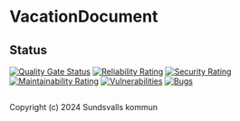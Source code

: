 # VacationDocument

## Status

[![Quality Gate Status](https://sonarcloud.io/api/project_badges/measure?project=Sundsvallskommun_api-service-vacation-document&metric=alert_status)](https://sonarcloud.io/summary/overall?id=Sundsvallskommun_api-service-vacation-document)
[![Reliability Rating](https://sonarcloud.io/api/project_badges/measure?project=Sundsvallskommun_api-service-vacation-document&metric=reliability_rating)](https://sonarcloud.io/summary/overall?id=Sundsvallskommun_api-service-vacation-document)
[![Security Rating](https://sonarcloud.io/api/project_badges/measure?project=Sundsvallskommun_api-service-vacation-document&metric=security_rating)](https://sonarcloud.io/summary/overall?id=Sundsvallskommun_api-service-vacation-document)
[![Maintainability Rating](https://sonarcloud.io/api/project_badges/measure?project=Sundsvallskommun_api-service-vacation-document&metric=sqale_rating)](https://sonarcloud.io/summary/overall?id=Sundsvallskommun_api-service-vacation-document)
[![Vulnerabilities](https://sonarcloud.io/api/project_badges/measure?project=Sundsvallskommun_api-service-vacation-document&metric=vulnerabilities)](https://sonarcloud.io/summary/overall?id=Sundsvallskommun_api-service-vacation-document)
[![Bugs](https://sonarcloud.io/api/project_badges/measure?project=Sundsvallskommun_api-service-vacation-document&metric=bugs)](https://sonarcloud.io/summary/overall?id=Sundsvallskommun_api-service-vacation-document)

## 

Copyright (c) 2024 Sundsvalls kommun
